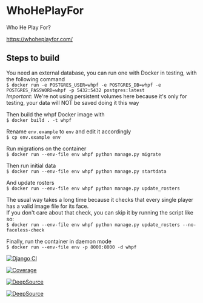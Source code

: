 # WhoHePlayFor

Who He Play For?

https://whoheplayfor.com/

## Steps to build

You need an external database, you can run one with Docker in testing, with the following command  
`$ docker run -e POSTGRES_USER=whpf -e POSTGRES_DB=whpf -e POSTGRES_PASSWORD=whpf -p 5432:5432 postgres:latest`  
_Important_: We're not using persistent volumes here because it's only for testing, your data will NOT be saved doing it this way

Then build the whpf Docker image with  
`$ docker build . -t whpf`

Rename `env.example` to `env` and edit it accordingly  
`$ cp env.example env`

Run migrations on the container  
`$ docker run --env-file env whpf python manage.py migrate`

Then run initial data  
`$ docker run --env-file env whpf python manage.py startdata`

And update rosters  
`$ docker run --env-file env whpf python manage.py update_rosters`

The usual way takes a long time because it checks that every single player has a valid image file for its face.  
If you don't care about that check, you can skip it by running the script like so:  
`$ docker run --env-file env whpf python manage.py update_rosters --no-faceless-check`

Finally, run the container in daemon mode  
`$ docker run --env-file env -p 8000:8000 -d whpf`

[![Django CI](https://github.com/fepe55/whoheplayfor/actions/workflows/main.yml/badge.svg)](https://github.com/fepe55/whoheplayfor/actions/workflows/main.yml)

[![Coverage](https://codecov.io/gh/fepe55/whoheplayfor/branch/master/graph/badge.svg?token=BBWNJ62AMD)](https://codecov.io/gh/fepe55/whoheplayfor)

[![DeepSource](https://deepsource.io/gh/fepe55/whoheplayfor.svg/?label=active+issues&show_trend=true)](https://deepsource.io/gh/fepe55/whoheplayfor/?ref=repository-badge)

[![DeepSource](https://deepsource.io/gh/fepe55/whoheplayfor.svg/?label=resolved+issues&show_trend=true)](https://deepsource.io/gh/fepe55/whoheplayfor/?ref=repository-badge)

